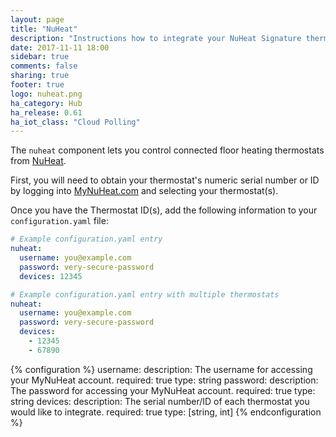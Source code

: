 ```yaml
---
layout: page
title: "NuHeat"
description: "Instructions how to integrate your NuHeat Signature thermostats within Home Assistant."
date: 2017-11-11 18:00
sidebar: true
comments: false
sharing: true
footer: true
logo: nuheat.png
ha_category: Hub
ha_release: 0.61
ha_iot_class: "Cloud Polling"
---
```


The `nuheat` component lets you control connected floor heating thermostats from [NuHeat](http://www.nuheat.com/).

First, you will need to obtain your thermostat's numeric serial number or ID by logging into [MyNuHeat.com](https://mynuheat.com/) and selecting your thermostat(s).

Once you have the Thermostat ID(s), add the following information to your `configuration.yaml` file:

```yaml
# Example configuration.yaml entry
nuheat:
  username: you@example.com
  password: very-secure-password
  devices: 12345

# Example configuration.yaml entry with multiple thermostats
nuheat:
  username: you@example.com
  password: very-secure-password
  devices:
    - 12345
    - 67890
```

{% configuration %}
username:
  description: The username for accessing your MyNuHeat account.
  required: true
  type: string
password:
  description: The password for accessing your MyNuHeat account.
  required: true
  type: string
devices:
  description: The serial number/ID of each thermostat you would like to integrate.
  required: true
  type: [string, int]
{% endconfiguration %}
